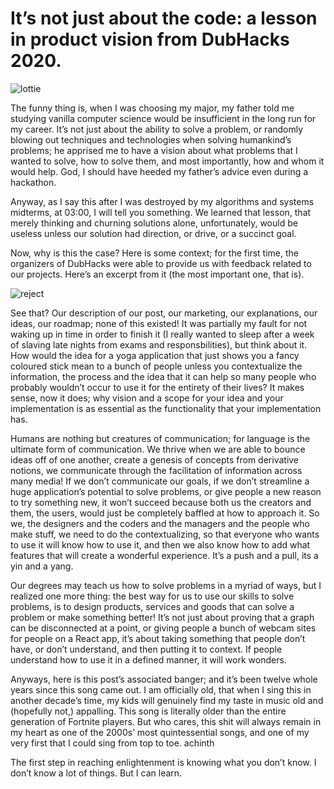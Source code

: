# It’s not just about the code: a lesson in product vision from DubHacks 2020.



![lottie](https://miro.medium.com/max/1000/1*obaUvvFWROAb7XV6ZGnJ1g.png)

The funny thing is, when I was choosing my major, my father told me studying vanilla computer science would be insufficient in the long run for my career. It’s not just about the ability to solve a problem, or randomly blowing out techniques and technologies when solving humankind’s problems; he apprised me to have a vision about what problems that I wanted to solve, how to solve them, and most importantly, how and whom it would help. God, I should have heeded my father’s advice even during a hackathon.

Anyway, as I say this after I was destroyed by my algorithms and systems midterms, at 03:00, I will tell you something. We learned that lesson, that merely thinking and churning solutions alone, unfortunately, would be useless unless our solution had direction, or drive, or a succinct goal.

Now, why is this the case? Here is some context; for the first time, the organizers of DubHacks were able to provide us with feedback related to our projects. Here’s an excerpt from it (the most important one, that is).

![reject](https://miro.medium.com/max/1000/1*xAkMG2zS_LJmMqmtLEOXDg.png)

See that? Our description of our post, our marketing, our explanations, our ideas, our roadmap; none of this existed! It was partially my fault for not waking up in time in order to finish it (I really wanted to sleep after a week of slaving late nights from exams and responsbilities), but think about it. How would the idea for a yoga application that just shows you a fancy coloured stick mean to a bunch of people unless you contextualize the information, the process and the idea that it can help so many people who probably wouldn’t occur to use it for the entirety of their lives? It makes sense, now it does; why vision and a scope for your idea and your implementation is as essential as the functionality that your implementation has.

Humans are nothing but creatures of communication; for language is the ultimate form of communication. We thrive when we are able to bounce ideas off of one another, create a genesis of concepts from derivative notions, we communicate through the facilitation of information across many media! If we don’t communicate our goals, if we don’t streamline a huge application’s potential to solve problems, or give people a new reason to try something new, it won’t succeed because both us the creators and them, the users, would just be completely baffled at how to approach it. So we, the designers and the coders and the managers and the people who make stuff, we need to do the contextualizing, so that everyone who wants to use it will know how to use it, and then we also know how to add what features that will create a wonderful experience. It’s a push and a pull, its a yin and a yang.

Our degrees may teach us how to solve problems in a myriad of ways, but I realized one more thing: the best way for us to use our skills to solve problems, is to design products, services and goods that can solve a problem or make something better! It’s not just about proving that a graph can be disconnected at a point, or giving people a bunch of webcam sites for people on a React app, it’s about taking something that people don’t have, or don’t understand, and then putting it to context. If people understand how to use it in a defined manner, it will work wonders.

Anyways, here is this post’s associated banger; and it’s been twelve whole years since this song came out. I am officially old, that when I sing this in another decade’s time, my kids will genuinely find my taste in music old and (hopefully not,) appalling. This song is literally older than the entire generation of Fortnite players. But who cares, this shit will always remain in my heart as one of the 2000s’ most quintessential songs, and one of my very first that I could sing from top to toe.
achinth

The first step in reaching enlightenment is knowing what you don’t know. I don’t know a lot of things. But I can learn.




